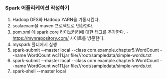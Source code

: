 ### Spark 어플리케이션 작성하기

1. Hadoop DFS와 Hadoop YARN을 기동시킨다.
2. scalaexam을 maven 프로젝트로 변환한다.
3.  pom.xml 에 spark core 라이브러리에 대한 <dependency> 태그를 추가한다. - https://mvnrepository.com/ 사이트를 방문한다.
4. myspark 폴더에서 실행
5. spark-submit --master local --class com.example.chapter5.WordCount --name WordCount wc111.jar file///root/sampledata/simple-words.txt
6. spark-submit --master local --class com.example.chapter5.WordCount --name WordCount wc111.jar file///root/sampledata/simple-words.txt
7. spark-shell --master local

